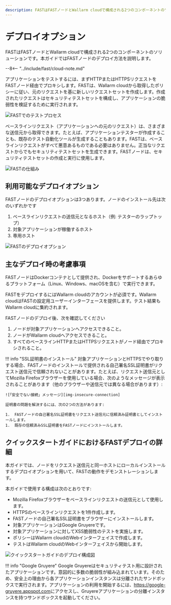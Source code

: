 ```yaml
---
description: FASTはFASTノードとWallarm cloudで構成される2つのコンポーネントのソリューションです。本ガイドではFASTノードのデプロイ方法を説明します。
---
```


[img-fast-integration]:         ../../images/fast/qsg/en/deployment-options/0-qsg-fast-depl.png
[img-fast-scheme]:              ../../images/fast/qsg/en/deployment-options/1-qsg-fast-work-scheme.png       
[img-fast-deployment-options]:  ../../images/fast/qsg/en/deployment-options/2-qsg-fast-depl-options.png    
[img-insecure-connection]:     ../../images/fast/qsg/common/deployment-options/3-qsg-fast-depl-insecure-cert.png    
[img-qsg-deployment-scheme]:    ../../images/fast/qsg/en/deployment-options/4-qsg-fast-depl-scheme.png
    
[link-https-google-gruyere]:    https://google-gruyere.appspot.com    

    
#   デプロイオプション

FASTはFASTノードとWallarm cloudで構成される2つのコンポーネントのソリューションです。本ガイドではFASTノードのデプロイ方法を説明します。

--8<-- "../include/fast/cloud-note.md"

アプリケーションをテストするには、まずHTTPまたはHTTPSリクエストをFASTノード経由でプロキシします。FASTは、Wallarm cloudから取得したポリシーに従い、元のリクエストを基に新しいリクエストセットを作成します。作成されたリクエストはセキュリティテストセットを構成し、アプリケーションの脆弱性を検証するために実行されます。

![FASTでのテストプロセス][img-fast-integration]

ベースラインリクエスト（アプリケーションへの元のリクエスト）は、さまざまな送信元から取得できます。たとえば、アプリケーションテスターが作成することも、既存のテスト自動化ツールが生成することもあります。FASTは、ベースラインリクエストがすべて悪意あるものである必要はありません。正当なリクエストからでもセキュリティテストセットを生成できます。FASTノードは、セキュリティテストセットの作成と実行に使用します。

![FASTの仕組み][img-fast-scheme]
    
    
##  利用可能なデプロイオプション 

FASTノードのデプロイオプションは3つあります。ノードのインストール先は次のいずれかです
1.  ベースラインリクエストの送信元となるホスト（例: テスターのラップトップ）
2.  対象アプリケーションが稼働するホスト
3.  専用ホスト

![FASTのデプロイオプション][img-fast-deployment-options]
    
    
##  主なデプロイ時の考慮事項

FASTノードはDockerコンテナとして提供され、Dockerをサポートするあらゆるプラットフォーム（Linux、Windows、macOSを含む）で実行できます。

FASTをデプロイするにはWallarm cloudのアカウントが必須です。Wallarm cloudはFASTの設定用ユーザーインターフェースを提供します。テスト結果もWallarm cloudに集約されます。

FASTノードのデプロイ後、次を確認してください
1.  ノードが対象アプリケーションへアクセスできること。
2.  ノードがWallarm cloudへアクセスできること。
3.  すべてのベースラインHTTPまたはHTTPSリクエストがノード経由でプロキシされること。

!!! info "SSL証明書のインストール"
    対象アプリケーションとHTTPSでやり取りする場合、FASTノードのインストールで提供される自己署名SSL証明書がリクエスト送信元で信頼されないことがあります。たとえば、リクエスト送信元としてMozilla Firefoxブラウザーを使用している場合、次のようなメッセージが表示されることがあります（他のブラウザーや送信元では異なる場合があります）:
    
    ![「安全でない接続」メッセージ][img-insecure-connection]
    
    証明書の問題を解決するには、次の2つの方法があります:

    1.  FASTノードの自己署名SSL証明書をリクエスト送信元に信頼済み証明書としてインストールします。
    1.  既存の信頼済みSSL証明書をFASTノードにインストールします。
  
##  クイックスタートガイドにおけるFASTデプロイの詳細 

本ガイドでは、ノードをリクエスト送信元と同一ホストにローカルインストールするデプロイオプションを用いて、FASTの動作をデモンストレーションします。 

本ガイドで使用する構成は次のとおりです:

* Mozilla Firefoxブラウザーをベースラインリクエストの送信元として使用します。
* HTTPSのベースラインリクエストを1件作成します。
* FASTノードの自己署名SSL証明書をブラウザーにインストールします。
* 対象アプリケーションはGoogle Gruyereです。
* 対象アプリケーションに対してXSS脆弱性のテストを実施します。
* ポリシーはWallarm cloudのWebインターフェイスで作成します。
* テストはWallarm cloudのWebインターフェイスから開始します。

![クイックスタートガイドのデプロイ構成図][img-qsg-deployment-scheme]

!!! info "Google Gruyere"
    Google Gruyereはセキュリティテスト用に設計されたアプリケーションです。意図的に多数の脆弱性が組み込まれています。そのため、安全上の理由から各アプリケーションインスタンスは分離されたサンドボックスで実行されます。アプリケーションの利用を開始するには、<https://google-gruyere.appspot.com>にアクセスし、Gruyereアプリケーションの分離インスタンスを持つサンドボックスを起動してください。